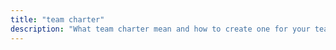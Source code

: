 ```yaml
---
title: "team charter"
description: "What team charter mean and how to create one for your team"
---
```

